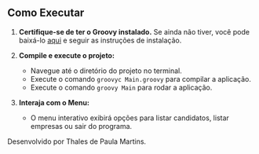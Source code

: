 
## Como Executar

1. **Certifique-se de ter o Groovy instalado.** Se ainda não tiver, você pode baixá-lo [aqui](https://groovy-lang.org/download.html) e seguir as instruções de instalação.

2. **Compile e execute o projeto:**
    - Navegue até o diretório do projeto no terminal.
    - Execute o comando `groovyc Main.groovy` para compilar a aplicação.
    - Execute o comando `groovy Main` para rodar a aplicação.

3. **Interaja com o Menu:**
    - O menu interativo exibirá opções para listar candidatos, listar empresas ou sair do programa.


Desenvolvido por Thales de Paula Martins.


